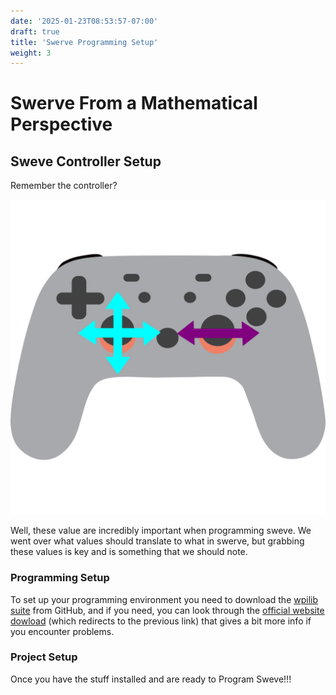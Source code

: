 ```yaml
---
date: '2025-01-23T08:53:57-07:00'
draft: true
title: 'Swerve Programming Setup'
weight: 3
---
```

# Swerve From a Mathematical Perspective

## Sweve Controller Setup


Remember the controller?

![Controller with arrows for reference](controllerEdited.png)

Well, these value are incredibly important when programming sweve. We went over what values should translate to what in swerve, but grabbing these values is key and is something that we should note.

### Programming Setup


To set up your programming environment you need to download the [wpilib suite](https://github.com/wpilibsuite/allwpilib/releases/latest) from GitHub, and if you need, you can look through the [official website dowload](https://docs.wpilib.org/en/stable/docs/zero-to-robot/step-2/wpilib-setup.html) (which redirects to the previous link) that gives a bit more info if you encounter problems.

### Project Setup

Once you have the stuff installed and are ready to <span class="gradient-text">Program Sweve!!!</span>